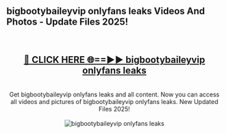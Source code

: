 <h2>bigbootybaileyvip onlyfans leaks Videos And Photos - Update Files 2025!</h2>
<br>
<div align="center">
<h2><a href="https://top-ai-tools.click/QrbHav" rel="nofollow">🔴 CLICK HERE 🌐==►► bigbootybaileyvip onlyfans leaks</a></h2>
<br>
Get bigbootybaileyvip onlyfans leaks and all content. Now you can access all videos and pictures of bigbootybaileyvip onlyfans leaks. New Updated Files 2025!
<br>
<br>
<a href="https://top-ai-tools.click/QrbHav" rel="nofollow" data-target="animated-image.originalLink"><img src="https://i.ibb.co.com/WyWwxjT/player-gif2.gif" alt="bigbootybaileyvip onlyfans leaks" style="max-width: 100%; display: inline-block;" data-target="animated-image.originalImage"></a>
</div>
<br>